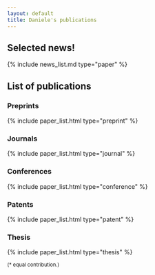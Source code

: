 ```yaml
---
layout: default
title: Daniele's publications
---
```


## Selected news!

{% include news_list.md type="paper" %}


## List of publications

### Preprints

{% include paper_list.html type="preprint" %}

### Journals

{% include paper_list.html type="journal" %}

### Conferences

{% include paper_list.html type="conference" %}

### Patents

{% include paper_list.html type="patent" %}

### Thesis

{% include paper_list.html type="thesis" %}

<small>(\* equal contribution.)</small>
